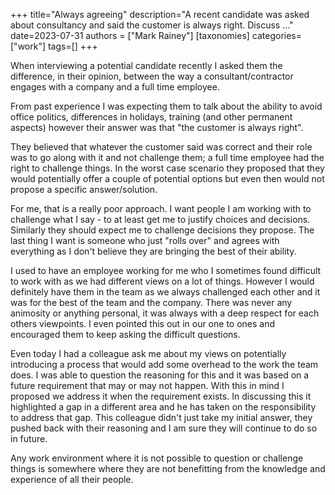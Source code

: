 +++
title="Always agreeing"
description="A recent candidate was asked about consultancy and said the customer is always right. Discuss ..."
date=2023-07-31
authors = ["Mark Rainey"]
[taxonomies]
categories=["work"]
tags=[]
+++

When interviewing a potential candidate recently I asked them the difference, in their opinion, between the way a consultant/contractor engages with a company and a full time employee.

<!-- more -->

From past experience I was expecting them to talk about the ability to avoid office politics, differences in holidays, training (and other permanent aspects) however their answer was that "the customer is always right".

They believed that whatever the customer said was correct and their role was to go along with it and not challenge them; a full time employee had the right to challenge things. In the worst case scenario they proposed that they would potentially offer a couple of potential options but even then would not propose a specific answer/solution.

For me, that is a really poor approach. I want people I am working with to challenge what I say - to at least get me to justify choices and decisions. Similarly they should expect me to challenge decisions they propose. The last thing I want is someone who just "rolls over" and agrees with everything as I don't believe they are bringing the best of their ability.

I used to have an employee working for me who I sometimes found difficult to work with as we had different views on a lot of things. However I would definitely have them in the team as we always challenged each other and it was for the best of the team and the company. There was never any animosity or anything personal, it was always with a deep respect for each others viewpoints. I even pointed this out in our one to ones and encouraged them to keep asking the difficult questions.

Even today I had a colleague ask me about my views on potentially introducing a process that would add some overhead to the work the team does. I was able to question the reasoning for this and it was based on a future requirement that may or may not happen. With this in mind I proposed we address it when the requirement exists. In discussing this it highlighted a gap in a different area and he has taken on the responsibility to address that gap. This colleague didn't just take my initial answer, they pushed back with their reasoning and I am sure they will continue to do so in future.

Any work environment where it is not possible to question or challenge things is somewhere where they are not benefitting from the knowledge and experience of all their people.
